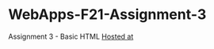 # WebApps-F21-Assignment-3
Assignment 3 - Basic HTML
[Hosted at]( 44-563-WebApps-F21/webapps-f21-assignment-3-akhilreddy097)